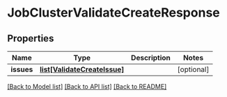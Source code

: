 # JobClusterValidateCreateResponse

## Properties
Name | Type | Description | Notes
------------ | ------------- | ------------- | -------------
**issues** | [**list[ValidateCreateIssue]**](ValidateCreateIssue.md) |  | [optional] 

[[Back to Model list]](../README.md#documentation-for-models) [[Back to API list]](../README.md#documentation-for-api-endpoints) [[Back to README]](../README.md)



